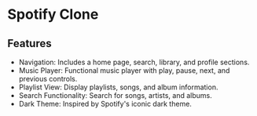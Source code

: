 # Spotify Clone

<h2>Features</h2>
<ul>
  <li>Navigation: Includes a home page, search, library, and profile sections.</li>
  <li>Music Player: Functional music player with play, pause, next, and previous controls.</li>
  <li>Playlist View: Display playlists, songs, and album information.</li>
  <li>Search Functionality: Search for songs, artists, and albums.</li>
  <li>Dark Theme: Inspired by Spotify's iconic dark theme.</li>
</ul>






